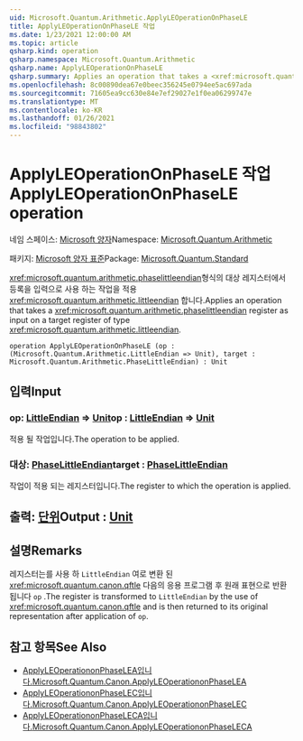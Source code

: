 ```yaml
---
uid: Microsoft.Quantum.Arithmetic.ApplyLEOperationOnPhaseLE
title: ApplyLEOperationOnPhaseLE 작업
ms.date: 1/23/2021 12:00:00 AM
ms.topic: article
qsharp.kind: operation
qsharp.namespace: Microsoft.Quantum.Arithmetic
qsharp.name: ApplyLEOperationOnPhaseLE
qsharp.summary: Applies an operation that takes a <xref:microsoft.quantum.arithmetic.phaselittleendian> register as input on a target register of type <xref:microsoft.quantum.arithmetic.littleendian>.
ms.openlocfilehash: 8c00890dea67e0beec356245e0794ee5ac697ada
ms.sourcegitcommit: 71605ea9cc630e84e7ef29027e1f0ea06299747e
ms.translationtype: MT
ms.contentlocale: ko-KR
ms.lasthandoff: 01/26/2021
ms.locfileid: "98843802"
---
```

# <a name="applyleoperationonphasele-operation"></a><span data-ttu-id="9bb4e-102">ApplyLEOperationOnPhaseLE 작업</span><span class="sxs-lookup"><span data-stu-id="9bb4e-102">ApplyLEOperationOnPhaseLE operation</span></span>

<span data-ttu-id="9bb4e-103">네임 스페이스: [Microsoft 양자](xref:Microsoft.Quantum.Arithmetic)</span><span class="sxs-lookup"><span data-stu-id="9bb4e-103">Namespace: [Microsoft.Quantum.Arithmetic](xref:Microsoft.Quantum.Arithmetic)</span></span>

<span data-ttu-id="9bb4e-104">패키지: [Microsoft 양자 표준](https://nuget.org/packages/Microsoft.Quantum.Standard)</span><span class="sxs-lookup"><span data-stu-id="9bb4e-104">Package: [Microsoft.Quantum.Standard](https://nuget.org/packages/Microsoft.Quantum.Standard)</span></span>


<span data-ttu-id="9bb4e-105"><xref:microsoft.quantum.arithmetic.phaselittleendian>형식의 대상 레지스터에서 등록을 입력으로 사용 하는 작업을 적용 <xref:microsoft.quantum.arithmetic.littleendian> 합니다.</span><span class="sxs-lookup"><span data-stu-id="9bb4e-105">Applies an operation that takes a <xref:microsoft.quantum.arithmetic.phaselittleendian> register as input on a target register of type <xref:microsoft.quantum.arithmetic.littleendian>.</span></span>

```qsharp
operation ApplyLEOperationOnPhaseLE (op : (Microsoft.Quantum.Arithmetic.LittleEndian => Unit), target : Microsoft.Quantum.Arithmetic.PhaseLittleEndian) : Unit
```


## <a name="input"></a><span data-ttu-id="9bb4e-106">입력</span><span class="sxs-lookup"><span data-stu-id="9bb4e-106">Input</span></span>

### <a name="op--littleendian--unit"></a><span data-ttu-id="9bb4e-107">op: [LittleEndian](xref:Microsoft.Quantum.Arithmetic.LittleEndian) => [Unit](xref:microsoft.quantum.lang-ref.unit)</span><span class="sxs-lookup"><span data-stu-id="9bb4e-107">op : [LittleEndian](xref:Microsoft.Quantum.Arithmetic.LittleEndian) => [Unit](xref:microsoft.quantum.lang-ref.unit)</span></span> 

<span data-ttu-id="9bb4e-108">적용 될 작업입니다.</span><span class="sxs-lookup"><span data-stu-id="9bb4e-108">The operation to be applied.</span></span>


### <a name="target--phaselittleendian"></a><span data-ttu-id="9bb4e-109">대상: [PhaseLittleEndian](xref:Microsoft.Quantum.Arithmetic.PhaseLittleEndian)</span><span class="sxs-lookup"><span data-stu-id="9bb4e-109">target : [PhaseLittleEndian](xref:Microsoft.Quantum.Arithmetic.PhaseLittleEndian)</span></span>

<span data-ttu-id="9bb4e-110">작업이 적용 되는 레지스터입니다.</span><span class="sxs-lookup"><span data-stu-id="9bb4e-110">The register to which the operation is applied.</span></span>



## <a name="output--unit"></a><span data-ttu-id="9bb4e-111">출력: [단위](xref:microsoft.quantum.lang-ref.unit)</span><span class="sxs-lookup"><span data-stu-id="9bb4e-111">Output : [Unit](xref:microsoft.quantum.lang-ref.unit)</span></span>



## <a name="remarks"></a><span data-ttu-id="9bb4e-112">설명</span><span class="sxs-lookup"><span data-stu-id="9bb4e-112">Remarks</span></span>

<span data-ttu-id="9bb4e-113">레지스터는를 사용 하 `LittleEndian` 여로 변환 된 <xref:microsoft.quantum.canon.qftle> 다음의 응용 프로그램 후 원래 표현으로 반환 됩니다 `op` .</span><span class="sxs-lookup"><span data-stu-id="9bb4e-113">The register is transformed to `LittleEndian` by the use of <xref:microsoft.quantum.canon.qftle> and is then returned to its original representation after application of `op`.</span></span>

## <a name="see-also"></a><span data-ttu-id="9bb4e-114">참고 항목</span><span class="sxs-lookup"><span data-stu-id="9bb4e-114">See Also</span></span>

- [<span data-ttu-id="9bb4e-115">ApplyLEOperationonPhaseLEA입니다.</span><span class="sxs-lookup"><span data-stu-id="9bb4e-115">Microsoft.Quantum.Canon.ApplyLEOperationonPhaseLEA</span></span>](xref:Microsoft.Quantum.Canon.ApplyLEOperationonPhaseLEA)
- [<span data-ttu-id="9bb4e-116">ApplyLEOperationonPhaseLEC입니다.</span><span class="sxs-lookup"><span data-stu-id="9bb4e-116">Microsoft.Quantum.Canon.ApplyLEOperationonPhaseLEC</span></span>](xref:Microsoft.Quantum.Canon.ApplyLEOperationonPhaseLEC)
- [<span data-ttu-id="9bb4e-117">ApplyLEOperationonPhaseLECA입니다.</span><span class="sxs-lookup"><span data-stu-id="9bb4e-117">Microsoft.Quantum.Canon.ApplyLEOperationonPhaseLECA</span></span>](xref:Microsoft.Quantum.Canon.ApplyLEOperationonPhaseLECA)